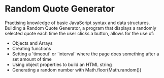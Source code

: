 # Random Quote Generator

Practising knowledge of basic JavaScript syntax and data structures.
Building a Random Quote Generator, a program that displays a randomly selected quote each time the user clicks a button, allows for the use of:

- Objects and Arrays
- Creating functions
- Setting a 'timeout' or 'interval' where the page does something after a set amount of time
- Using object properties to build an HTML string
- Generating a random number with Math.floor(Math.random())
